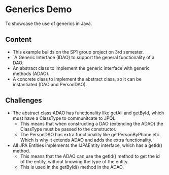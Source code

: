 # Generics Demo
To showcase the use of generics in Java.

## Content
- This example builds on the SP1 group project on 3rd semester.
- `A Generic Interface (IDAO) to support the general functionality of a DAO.
- An abstract class to implement the generic interface with generic methods (ADAO).
- A concrete class to implement the abstract class, so it can be instantiated (DAO and PersonDAO).

## Challenges
- The abstract class ADAO has functionality like getAll and getById, which must have a ClassType to communitcate to JPQL.
  - This means that when constructing a DAO (extending the ADAO) the ClassType must be passed to the constructor.
  - The PersonDAO has extra functionality like getPersonByPhone etc. Which is why it extends ADAO and adds the extra functionality.
- All JPA Entities implements the IJPAEntity interface, which has a getId() method.
  - This means that the ADAO can use the getId() method to get the id of the entity, without knowing the type of the entity.
  - This is used in the getById() method in the ADAO.
